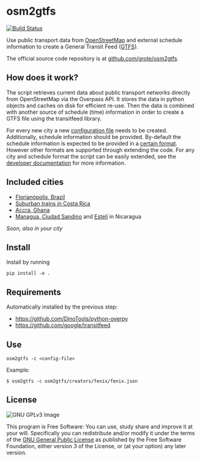 osm2gtfs
========

[![Build Status](https://travis-ci.org/grote/osm2gtfs.svg?branch=master)](https://travis-ci.org/grote/osm2gtfs)

Use public transport data from [OpenStreetMap](http://www.openstreetmap.org/)
and external schedule information
to create a General Transit Feed ([GTFS](https://developers.google.com/transit/gtfs/)).

The official source code repository is at [github.com/grote/osm2gtfs](https://github.com/grote/osm2gtfs).

How does it work?
-----------------

The script retrieves current data about public transport networks directly from
OpenStreetMap via the Overpass API. It stores the data in python objects and
caches on disk for efficient re-use. Then the data is combined with another
source of schedule (time) information in order to create a GTFS file using the
transitfeed library.

For every new city a new [configuration file](https://github.com/grote/osm2gtfs/wiki/Configuration)
needs to be created. Additionally, schedule information should be provided. By-default the schedule information is expected to be provided in a  [certain format](https://github.com/grote/osm2gtfs/wiki/Schedule). However other formats are supported through extending the code. For any city and schedule format the script can be easily extended, see the
[developer documentation](https://github.com/grote/osm2gtfs/wiki/Development)
for more information.

Included cities
-----------------

* [Florianópolis, Brazil](./osm2gtfs/creators/fenix/fenix.json)
* [Suburban trains in Costa Rica](./osm2gtfs/creators/incofer/incofer.json)
* [Accra, Ghana](./osm2gtfs/creators/accra/accra.json)
* [Managua, Ciudad Sandino](./osm2gtfs/creators/managua/managua.json) and [Estelí](./osm2gtfs/creators/esteli/esteli.json) in Nicaragua

*Soon, also in your city*

Install
------------

Install by running

    pip install -e .

Requirements
------------
Automatically installed by the previous step:
* https://github.com/DinoTools/python-overpy
* https://github.com/google/transitfeed

Use
------------

    osm2gtfs -c <config-file>

Example:

    $ osm2gtfs -c osm2gtfs/creators/fenix/fenix.json

License
-------

![GNU GPLv3 Image](https://www.gnu.org/graphics/gplv3-127x51.png)

This program is Free Software: You can use, study share and improve it at your
will. Specifically you can redistribute and/or modify it under the terms of the
[GNU General Public License](https://www.gnu.org/licenses/gpl.html) as
published by the Free Software Foundation, either version 3 of the License, or
(at your option) any later version.
